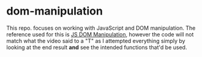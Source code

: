 # dom-manipulation

This repo. focuses on working with JavaScript and DOM manipulation. The reference used for this is [JS DOM Manipulation](https://www.youtube.com/watch?v=5fb2aPlgoys), however the code will not match what the video said to a "T" as I attempted everything simply by looking at the end result **and** see the intended functions that'd be used.